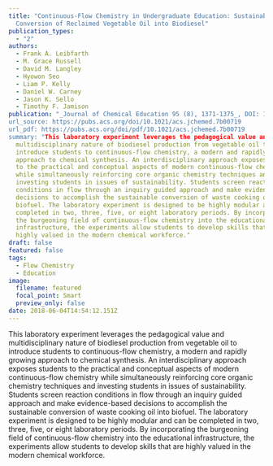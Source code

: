 ```yaml
---
title: "Continuous-Flow Chemistry in Undergraduate Education: Sustainable
  Conversion of Reclaimed Vegetable Oil into Biodiesel"
publication_types:
  - "2"
authors:
  - Frank A. Leibfarth
  - M. Grace Russell
  - David M. Langley
  - Hyowon Seo
  - Liam P. Kelly
  - Daniel W. Carney
  - Jason K. Sello
  - Timothy F. Jamison
publication: "_Journal of Chemical Education 95 (8), 1371-1375_, DOI: 10.1021/acs.jchemed.7b00719
url_source: https://pubs.acs.org/doi/10.1021/acs.jchemed.7b00719
url_pdf: https://pubs.acs.org/doi/pdf/10.1021/acs.jchemed.7b00719
summary: "This laboratory experiment leverages the pedagogical value and
  multidisciplinary nature of biodiesel production from vegetable oil to
  introduce students to continuous-flow chemistry, a modern and rapidly growing
  approach to chemical synthesis. An interdisciplinary approach exposes students
  to the practical and conceptual aspects of modern continuous-flow chemistry
  while simultaneously reinforcing core organic chemistry techniques and
  investing students in issues of sustainability. Students screen reaction
  conditions in flow through an inquiry guided approach and make evidence-based
  decisions to accomplish the sustainable conversion of waste cooking oil into
  biofuel. The laboratory experiment is designed to be highly modular and can be
  completed in two, three, five, or eight laboratory periods. By incorporating
  the burgeoning field of continuous-flow chemistry into the educational
  infrastructure, the experiments allow students to develop skills that are
  highly valued in the modern chemical workforce."
draft: false
featured: false
tags:
  - Flow Chemistry
  - Education
image:
  filename: featured
  focal_point: Smart
  preview_only: false
date: 2018-06-04T14:54:12.151Z
---
```

  This laboratory experiment leverages the pedagogical value and multidisciplinary nature of biodiesel production from vegetable oil to introduce students to continuous-flow chemistry, a modern and rapidly growing approach to chemical synthesis. An interdisciplinary approach exposes students to the practical and conceptual aspects of modern continuous-flow chemistry while simultaneously reinforcing core organic chemistry techniques and investing students in issues of sustainability. Students screen reaction conditions in flow through an inquiry guided approach and make evidence-based decisions to accomplish the sustainable conversion of waste cooking oil into  biofuel. The laboratory experiment is designed to be highly modular and can be completed in two, three, five, or eight laboratory periods. By incorporating the burgeoning field of continuous-flow chemistry into the educational infrastructure, the experiments allow students to develop skills that are highly valued in the modern chemical workforce.
